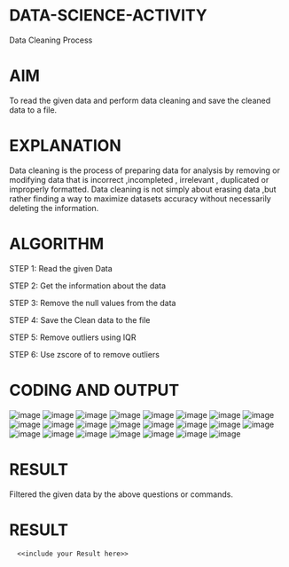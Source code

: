 # DATA-SCIENCE-ACTIVITY
Data Cleaning Process

# AIM
To read the given data and perform data cleaning and save the cleaned data to a file.

# EXPLANATION
Data cleaning is the process of preparing data for analysis by removing or modifying data that is incorrect ,incompleted , irrelevant , duplicated or improperly formatted. Data cleaning is not simply about erasing data ,but rather finding a way to maximize datasets accuracy without necessarily deleting the information.

# ALGORITHM
STEP 1: Read the given Data

STEP 2: Get the information about the data

STEP 3: Remove the null values from the data

STEP 4: Save the Clean data to the file

STEP 5: Remove outliers using IQR

STEP 6: Use zscore of to remove outliers

# CODING AND OUTPUT
![image](https://github.com/user-attachments/assets/ee1bec9b-0c27-4a8a-a5f9-2f0ee71d5ac7)
![image](https://github.com/user-attachments/assets/bb78dc91-493b-4774-956e-1150d5c66183)
![image](https://github.com/user-attachments/assets/9b58aa53-14a8-4e95-b305-017e9fae6bb2)
![image](https://github.com/user-attachments/assets/84c4a076-1b2b-4a94-8f6c-76d10cbab36e)
![image](https://github.com/user-attachments/assets/3cec27f3-7e9c-4c5a-a1b8-4d59eff163be)
![image](https://github.com/user-attachments/assets/9afd8466-a45d-44bd-b8e0-e41b2a9c3e02)
![image](https://github.com/user-attachments/assets/4686672a-ed02-40de-b86e-392f525f1ab9)
![image](https://github.com/user-attachments/assets/599024ab-0a37-416e-8107-f81ab2e9b5d9)
![image](https://github.com/user-attachments/assets/ce7c4f5f-f322-4a22-8f90-2b70d9aa5685)
![image](https://github.com/user-attachments/assets/e2c22ce3-541a-4de9-859d-74648ddd6a98)
![image](https://github.com/user-attachments/assets/545f9d6c-f85e-4b4c-b9a7-79ef03ff66cd)
![image](https://github.com/user-attachments/assets/67bbeca3-5bb0-4426-9cec-062aac91a729)
![image](https://github.com/user-attachments/assets/3fc9515c-6778-4984-8896-6cf02c90d5c0)
![image](https://github.com/user-attachments/assets/942eeca4-743d-4f36-b000-91f86a11b44d)
![image](https://github.com/user-attachments/assets/9efd819f-040c-4eb4-9c39-3bb89febd1e7)
![image](https://github.com/user-attachments/assets/e12e54cf-60d6-4ebc-80f6-07df50f23e74)
![image](https://github.com/user-attachments/assets/a2deb961-d3bc-48a9-9f23-7e35fb6173e4)
![image](https://github.com/user-attachments/assets/f21752d1-8b0e-4846-931d-8ff553a4c078)
![image](https://github.com/user-attachments/assets/ec8d90f2-eea0-4e30-b45f-ba863385e652)
![image](https://github.com/user-attachments/assets/9a76cf82-aca0-4f48-8f4b-b87aa0d7edc0)
![image](https://github.com/user-attachments/assets/43300aee-a487-42b0-86e8-709dc810e2c9)
![image](https://github.com/user-attachments/assets/42552a34-826f-4f0f-ad0c-26f1d8b96175)
![image](https://github.com/user-attachments/assets/8ccbeee3-df71-4b1d-8536-4fa3c50693df)

# RESULT
Filtered the given data by the above questions or commands.






















        


# RESULT
      <<include your Result here>>
